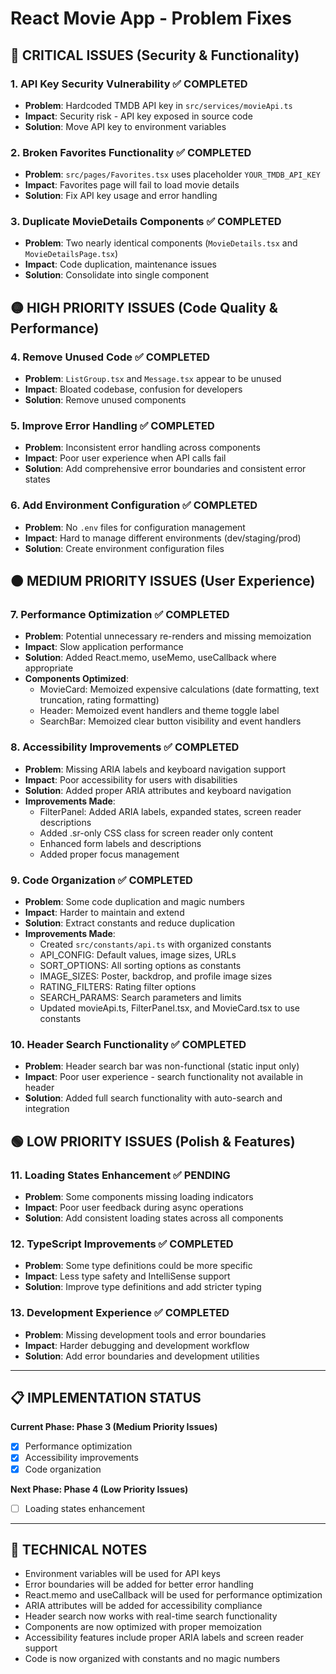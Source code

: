 # React Movie App - Problem Fixes

## 🔴 CRITICAL ISSUES (Security & Functionality)

### 1. **API Key Security Vulnerability** ✅ COMPLETED

- **Problem**: Hardcoded TMDB API key in `src/services/movieApi.ts`
- **Impact**: Security risk - API key exposed in source code
- **Solution**: Move API key to environment variables

### 2. **Broken Favorites Functionality** ✅ COMPLETED

- **Problem**: `src/pages/Favorites.tsx` uses placeholder `YOUR_TMDB_API_KEY`
- **Impact**: Favorites page will fail to load movie details
- **Solution**: Fix API key usage and error handling

### 3. **Duplicate MovieDetails Components** ✅ COMPLETED

- **Problem**: Two nearly identical components (`MovieDetails.tsx` and `MovieDetailsPage.tsx`)
- **Impact**: Code duplication, maintenance issues
- **Solution**: Consolidate into single component

## 🟡 HIGH PRIORITY ISSUES (Code Quality & Performance)

### 4. **Remove Unused Code** ✅ COMPLETED

- **Problem**: `ListGroup.tsx` and `Message.tsx` appear to be unused
- **Impact**: Bloated codebase, confusion for developers
- **Solution**: Remove unused components

### 5. **Improve Error Handling** ✅ COMPLETED

- **Problem**: Inconsistent error handling across components
- **Impact**: Poor user experience when API calls fail
- **Solution**: Add comprehensive error boundaries and consistent error states

### 6. **Add Environment Configuration** ✅ COMPLETED

- **Problem**: No `.env` files for configuration management
- **Impact**: Hard to manage different environments (dev/staging/prod)
- **Solution**: Create environment configuration files

## 🟠 MEDIUM PRIORITY ISSUES (User Experience)

### 7. **Performance Optimization** ✅ COMPLETED

- **Problem**: Potential unnecessary re-renders and missing memoization
- **Impact**: Slow application performance
- **Solution**: Added React.memo, useMemo, useCallback where appropriate
- **Components Optimized**:
  - MovieCard: Memoized expensive calculations (date formatting, text truncation, rating formatting)
  - Header: Memoized event handlers and theme toggle label
  - SearchBar: Memoized clear button visibility and event handlers

### 8. **Accessibility Improvements** ✅ COMPLETED

- **Problem**: Missing ARIA labels and keyboard navigation support
- **Impact**: Poor accessibility for users with disabilities
- **Solution**: Added proper ARIA attributes and keyboard navigation
- **Improvements Made**:
  - FilterPanel: Added ARIA labels, expanded states, screen reader descriptions
  - Added .sr-only CSS class for screen reader only content
  - Enhanced form labels and descriptions
  - Added proper focus management

### 9. **Code Organization** ✅ COMPLETED

- **Problem**: Some code duplication and magic numbers
- **Impact**: Harder to maintain and extend
- **Solution**: Extract constants and reduce duplication
- **Improvements Made**:
  - Created `src/constants/api.ts` with organized constants
  - API_CONFIG: Default values, image sizes, URLs
  - SORT_OPTIONS: All sorting options as constants
  - IMAGE_SIZES: Poster, backdrop, and profile image sizes
  - RATING_FILTERS: Rating filter options
  - SEARCH_PARAMS: Search parameters and limits
  - Updated movieApi.ts, FilterPanel.tsx, and MovieCard.tsx to use constants

### 10. **Header Search Functionality** ✅ COMPLETED

- **Problem**: Header search bar was non-functional (static input only)
- **Impact**: Poor user experience - search functionality not available in header
- **Solution**: Added full search functionality with auto-search and integration

## 🟢 LOW PRIORITY ISSUES (Polish & Features)

### 11. **Loading States Enhancement** ✅ PENDING

- **Problem**: Some components missing loading indicators
- **Impact**: Poor user feedback during async operations
- **Solution**: Add consistent loading states across all components

### 12. **TypeScript Improvements** ✅ COMPLETED

- **Problem**: Some type definitions could be more specific
- **Impact**: Less type safety and IntelliSense support
- **Solution**: Improve type definitions and add stricter typing

### 13. **Development Experience** ✅ COMPLETED

- **Problem**: Missing development tools and error boundaries
- **Impact**: Harder debugging and development workflow
- **Solution**: Add error boundaries and development utilities

---

## 📋 IMPLEMENTATION STATUS

**Current Phase: Phase 3 (Medium Priority Issues)**

- [x] Performance optimization
- [x] Accessibility improvements
- [x] Code organization

**Next Phase: Phase 4 (Low Priority Issues)**

- [ ] Loading states enhancement

---

## 🔧 TECHNICAL NOTES

- Environment variables will be used for API keys
- Error boundaries will be added for better error handling
- React.memo and useCallback will be used for performance optimization
- ARIA attributes will be added for accessibility compliance
- Header search now works with real-time search functionality
- Components are now optimized with proper memoization
- Accessibility features include proper ARIA labels and screen reader support
- Code is now organized with constants and no magic numbers
